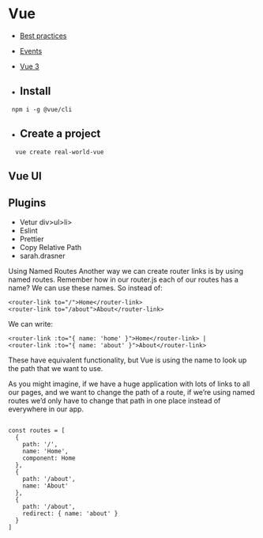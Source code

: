 # Vue

* [Best practices](/language-framework/best-practices/) 
* [Events](/language-framework/events/) 
* [Vue 3](/language-framework/vu3/vue3) 


* ## Install
```
 npm i -g @vue/cli
```

* ## Create a project 
```
  vue create real-world-vue

```

## Vue UI

## Plugins

* Vetur  div>ul>li>
* Eslint
* Prettier
* Copy Relative Path
* sarah.drasner


Using Named Routes
Another way we can create router links is by using named routes. Remember how in our router.js each of our routes has a name? We can use these names. So instead of:

    <router-link to="/">Home</router-link>
    <router-link to="/about">About</router-link>
We can write:

    <router-link :to="{ name: 'home' }">Home</router-link> |
    <router-link :to="{ name: 'about' }">About</router-link>
These have equivalent functionality, but Vue is using the name to look up the path that we want to use.

As you might imagine, if we have a huge application with lots of links to all our pages, and we want to change the path of a route, if we’re using named routes we’d only have to change that path in one place instead of everywhere in our app.


```

const routes = [
  {
    path: '/',
    name: 'Home',
    component: Home
  },
  {
    path: '/about',
    name: 'About'
  },
  {
    path: '/about',
    redirect: { name: 'about' }
  }
]
```